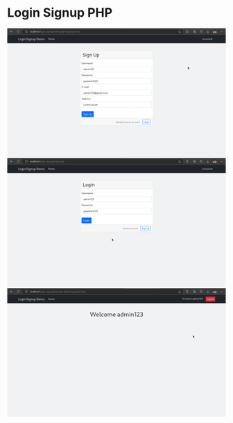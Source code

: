 # Login Signup PHP

<img src="./img/signup.png">
<br>
<img src="./img/login.png">
<br>
<img src="./img/welcome.png">
